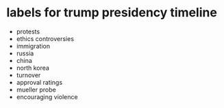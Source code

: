# labels for trump presidency timeline

- protests
- ethics controversies
- immigration
- russia
- china
- north korea
- turnover
- approval ratings
- mueller probe
- encouraging violence
